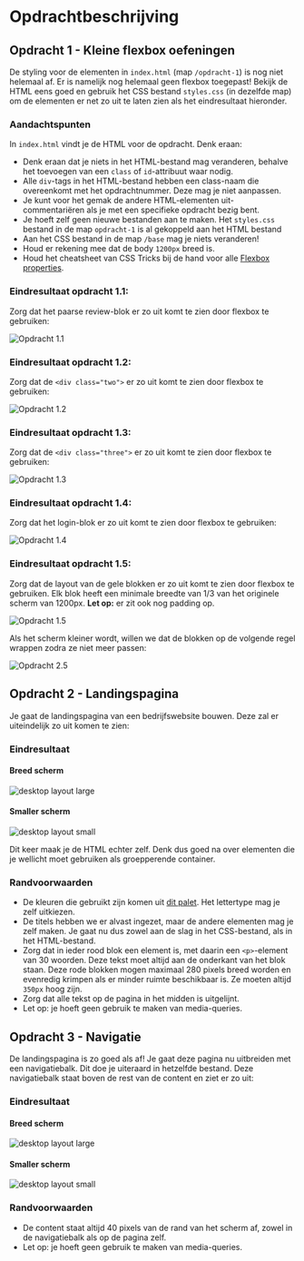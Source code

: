 # Opdrachtbeschrijving

## Opdracht 1 - Kleine flexbox oefeningen

De styling voor de elementen in `index.html` (map `/opdracht-1`) is nog niet helemaal af. Er is namelijk nog helemaal geen flexbox toegepast! Bekijk de HTML eens goed en gebruik het CSS bestand `styles.css` (in dezelfde map) om de elementen er net zo uit te laten zien als het eindresultaat hieronder.

### Aandachtspunten

In `index.html` vindt je de HTML voor de opdracht. Denk eraan:
* Denk eraan dat je niets in het HTML-bestand mag veranderen, behalve het toevoegen van een `class` of `id`-attribuut waar nodig.
* Alle `div`-tags in het HTML-bestand hebben een class-naam die overeenkomt met het opdrachtnummer. Deze mag je niet aanpassen.
* Je kunt voor het gemak de andere HTML-elementen uit-commentariëren als je met een specifieke opdracht bezig bent.
* Je hoeft zelf geen nieuwe bestanden aan te maken. Het `styles.css` bestand in de map `opdracht-1` is al gekoppeld aan het HTML bestand
* Aan het CSS bestand in de map `/base` mag je niets veranderen!
* Houd er rekening mee dat de body `1200px` breed is.
* Houd het cheatsheet van CSS Tricks bij de hand voor alle [Flexbox properties](https://css-tricks.com/snippets/css/a-guide-to-flexbox/).

### Eindresultaat opdracht 1.1:
Zorg dat het paarse review-blok er zo uit komt te zien door flexbox te gebruiken:

![Opdracht 1.1](opdracht-1/assets/one.png "Eindresultaat")

### Eindresultaat opdracht 1.2:
Zorg dat de `<div class="two">` er zo uit komt te zien door flexbox te gebruiken:

![Opdracht 1.2](opdracht-1/assets/two.png "Eindresultaat")

### Eindresultaat opdracht 1.3:
Zorg dat de `<div class="three">` er zo uit komt te zien door flexbox te gebruiken:

![Opdracht 1.3](opdracht-1/assets/three.png "Eindresultaat")

### Eindresultaat opdracht 1.4:
Zorg dat het login-blok er zo uit komt te zien door flexbox te gebruiken:

![Opdracht 1.4](opdracht-1/assets/four.png "Eindresultaat")

### Eindresultaat opdracht 1.5:
Zorg dat de layout van de gele blokken er zo uit komt te zien door flexbox te gebruiken.
Elk blok heeft een minimale breedte van 1/3 van het originele scherm van 1200px. **Let op:** er zit ook nog padding op.

![Opdracht 1.5](opdracht-1/assets/five-big.png "Eindresultaat")

Als het scherm kleiner wordt, willen we dat de blokken op de volgende regel wrappen zodra ze niet meer passen:

![Opdracht 2.5](opdracht-1/assets/five-small.png "Eindresultaat")


## Opdracht 2 - Landingspagina
Je gaat de landingspagina van een bedrijfswebsite bouwen. Deze zal er uiteindelijk zo uit komen te zien:

### Eindresultaat
#### Breed scherm

![desktop layout large](opdracht-2-3/assets/screenshot-large-body.png)
#### Smaller scherm
![desktop layout small](opdracht-2-3/assets/screenshot-small-body.png)

Dit keer maak je de HTML echter zelf. Denk dus goed na over elementen die je wellicht moet gebruiken als groepperende container.

### Randvoorwaarden
* De kleuren die gebruikt zijn komen uit [dit palet](https://coolors.co/151e3f-030027-f2f3d9-dc9e82-c16e70). Het lettertype mag je zelf uitkiezen.
* De titels hebben we er alvast ingezet, maar de andere elementen mag je zelf maken. Je gaat nu dus zowel aan de slag in het CSS-bestand, als in het HTML-bestand.
* Zorg dat in ieder rood blok een element is, met daarin een `<p>`-element van 30 woorden. Deze tekst moet altijd aan de onderkant van het blok staan. Deze rode blokken mogen maximaal 280 pixels breed worden en evenredig krimpen als er minder ruimte beschikbaar is. Ze moeten altijd `350px` hoog zijn.
* Zorg dat alle tekst op de pagina in het midden is uitgelijnt.
* Let op: je hoeft geen gebruik te maken van media-queries.

## Opdracht 3 - Navigatie
De landingspagina is zo goed als af! Je gaat deze pagina nu uitbreiden met een navigatiebalk. Dit doe je uiteraard in hetzelfde bestand. Deze navigatiebalk staat boven de rest van de content en ziet er zo uit:

### Eindresultaat
#### Breed scherm

![desktop layout large](opdracht-2-3/assets/screenshot-large.png)
#### Smaller scherm

![desktop layout small](opdracht-2-3/assets/screenshot-small.png)

### Randvoorwaarden
* De content staat altijd 40 pixels van de rand van het scherm af, zowel in de navigatiebalk als op de pagina zelf.
* Let op: je hoeft geen gebruik te maken van media-queries.

